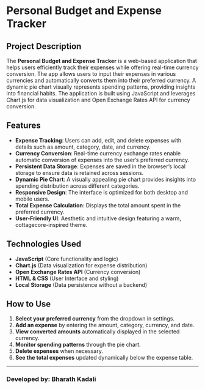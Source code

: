# Personal Budget and Expense Tracker

## Project Description
The **Personal Budget and Expense Tracker** is a web-based application that helps users efficiently track their expenses while offering real-time currency conversion. The app allows users to input their expenses in various currencies and automatically converts them into their preferred currency. A dynamic pie chart visually represents spending patterns, providing insights into financial habits. The application is built using JavaScript and leverages Chart.js for data visualization and Open Exchange Rates API for currency conversion.

## Features
- **Expense Tracking**: Users can add, edit, and delete expenses with details such as amount, category, date, and currency.
- **Currency Conversion**: Real-time currency exchange rates enable automatic conversion of expenses into the user’s preferred currency.
- **Persistent Data Storage**: Expenses are saved in the browser’s local storage to ensure data is retained across sessions.
- **Dynamic Pie Chart**: A visually appealing pie chart provides insights into spending distribution across different categories.
- **Responsive Design**: The interface is optimized for both desktop and mobile users.
- **Total Expense Calculation**: Displays the total amount spent in the preferred currency.
- **User-Friendly UI**: Aesthetic and intuitive design featuring a warm, cottagecore-inspired theme.

## Technologies Used
- **JavaScript** (Core functionality and logic)
- **Chart.js** (Data visualization for expense distribution)
- **Open Exchange Rates API** (Currency conversion)
- **HTML & CSS** (User Interface and styling)
- **Local Storage** (Data persistence without a backend)

## How to Use
1. **Select your preferred currency** from the dropdown in settings.
2. **Add an expense** by entering the amount, category, currency, and date.
3. **View converted amounts** automatically displayed in the selected currency.
4. **Monitor spending patterns** through the pie chart.
5. **Delete expenses** when necessary.
6. **See the total expenses** updated dynamically below the expense table.

---
### Developed by: Bharath Kadali

